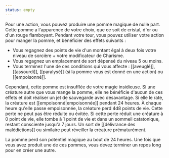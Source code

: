 ```yaml
---
status: empty
---
```

Pour une action, vous pouvez produire une pomme magique de nulle part. Cette pomme a l'apparence de votre choix, que ce soit de cristal, d'or ou d'un rouge flamboyant. Pendant votre tour, vous pouvez utiliser votre action pour manger la pomme, et bénéficier des effets suivants : 

 - Vous regagnez des points de vie d'un montant égal à deux fois votre niveau de sorcière + votre modificateur de Charisme.
 - Vous regagnez un emplacement de sort dépensé du niveau 5 ou moins.
 - Vous terminez l'une de ces conditions qui vous affecte : [[aveuglé]], [[assourdi]], [[paralysé]] (si la pomme vous est donné en une action) ou [[empoisonné]].

Cependant, cette pomme est insufflée de votre magie insidieuse. Si une créature autre que vous mange la pomme, elle ne bénéficie d'aucun de ces effets et doit réaliser un jet de sauvegarde avec désavantage. Si elle le rate, la créature est [[empoisonné|empoisonnée]] pendant 24 heures. À chaque heure qu'elle passe empoisonnée, la créature perd 4d8 points de vie. Cette perte ne peut pas être réduite ou évitée. Si cette perte réduit une créature à 0 point de vie, elle tombe à 1 point de vie et dans un sommeil catatonique, restant consciente jusqu'à 7 jours. Un sort de [[délivrance des malédictions]] ou similaire peut réveiller la créature prématurément.

La pomme perd son potentiel magique au bout de 24 heures. Une fois que vous avez produit une de ces pommes, vous devez terminer un repos long pour en créer une autre.
